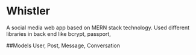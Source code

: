 # Whistler

A social media web app based on MERN stack technology.
Used different libraries in back end like bcrypt, passport, 


##Models
User, Post, Message, Conversation

